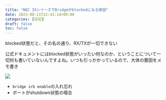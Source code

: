 ```yaml
---
title: "NEC IXシリーズでBridgeがblockedになる原因"
date: 2023-08-21T22:41:14+09:00
categories: [日記]
draft: false
toc: false
---
```

blocked状態だと、その名の通り、RX/TXが一切できない

公式ドキュメントにはblocked状態がいったい何なのか、ということについて一切何も書いていないんですよね。いつも引っかかっているので、大体の要因をメモ書き

![](/images/NEC-IXシリーズでBridgeがblockedになる原因/bridge-blocked.jpg)

- `bridge irb enable`の入れ忘れ
- ポートがshutdown状態の場合

